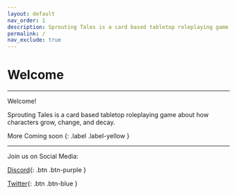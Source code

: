 ```yaml
---
layout: default
nav_order: 1
description: Sprouting Tales is a card based tabletop roleplaying game about how characters grow, change, and decay.
permalink: /
nav_exclude: true 
---
```


# Welcome

---

Welcome! 

Sprouting Tales is a card based tabletop roleplaying game about how characters grow, change, and decay.

<div class="code-example" markdown="1">
More Coming soon
{: .label .label-yellow }
</div>

---

Join us on Social Media:

[Discord](https://discord.com/invite/tJjGUNJAZP){: .btn .btn-purple }

[Twitter](https://twitter.com/plerpsandplerps){: .btn .btn-blue }